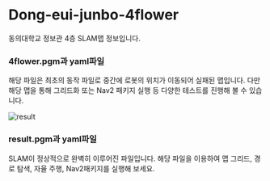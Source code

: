 # Dong-eui-junbo-4flower

동의대학교 정보관 4층 SLAM맵 정보입니다.

### 4flower.pgm과 yaml파일
해당 파일은 최초의 동작 파일로 중간에 로봇의 위치가 이동되어 실패된 맵입니다.
다만 해당 맵을 통해 그리드화 또는 Nav2 패키지 실행 등 다양한 테스트를 진행해 볼 수 있습니다.


![result](https://github.com/user-attachments/assets/0928aa7f-7eba-4c71-b679-3d53ae8c103d)
### result.pgm과 yaml파일
SLAM이 정상적으로 완벽히 이루어진 파일입니다.
해당 파일을 이용하여 맵 그리드, 경로 탐색, 자율 주행, Nav2패키지를 실행해 보세요.
